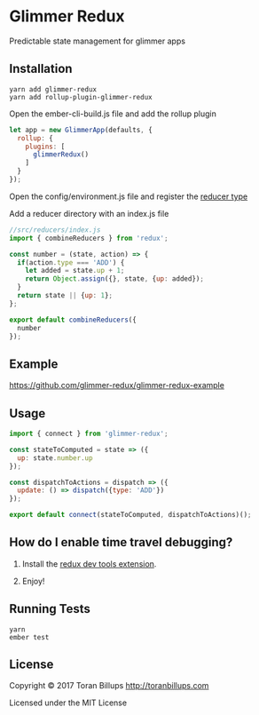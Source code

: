 # Glimmer Redux

Predictable state management for glimmer apps

## Installation

```
yarn add glimmer-redux
yarn add rollup-plugin-glimmer-redux
```

Open the ember-cli-build.js file and add the rollup plugin

```js
let app = new GlimmerApp(defaults, {
  rollup: {
    plugins: [
      glimmerRedux()
    ]
  }
});
```

Open the config/environment.js file and register the [reducer type]

Add a reducer directory with an index.js file

```js
//src/reducers/index.js
import { combineReducers } from 'redux';

const number = (state, action) => {
  if(action.type === 'ADD') {
    let added = state.up + 1;
    return Object.assign({}, state, {up: added});
  }
  return state || {up: 1};
};

export default combineReducers({
  number
});
```


## Example

https://github.com/glimmer-redux/glimmer-redux-example


## Usage

```js
import { connect } from 'glimmer-redux';

const stateToComputed = state => ({
  up: state.number.up
});

const dispatchToActions = dispatch => ({
  update: () => dispatch({type: 'ADD'})
});

export default connect(stateToComputed, dispatchToActions)();
```

## How do I enable time travel debugging?

1. Install the [redux dev tools extension].

2. Enjoy!

## Running Tests

    yarn
    ember test

## License

Copyright © 2017 Toran Billups http://toranbillups.com

Licensed under the MIT License

[build-badge]: https://travis-ci.org/glimmer-redux/glimmer-redux.svg?branch=master
[build]: https://travis-ci.org/glimmer-redux/glimmer-redux

[npm-badge]: https://img.shields.io/npm/v/glimmer-redux.svg?style=flat-square
[npm]: https://www.npmjs.org/package/glimmer-redux

[climate-badge]: https://codeclimate.com/github/glimmer-redux/glimmer-redux/badges/gpa.svg
[climate]: https://codeclimate.com/github/glimmer-redux/glimmer-redux

[redux]: https://github.com/reactjs/redux
[redux dev tools extension]: https://github.com/zalmoxisus/redux-devtools-extension

[reducer type]: https://github.com/glimmer-redux/glimmer-redux-example/blob/master/config/environment.js
